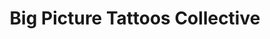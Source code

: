 ---
title: "Big Picture Tattoos Collective"
url: /murray/big-picture-tattoos-collective/
shop: tattoo
---
